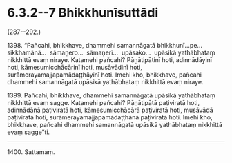 # 6.3.2--7 Bhikkhunīsuttādi

(287--292.)

1398\. “Pañcahi, bhikkhave, dhammehi samannāgatā bhikkhunī…pe…  sikkhamānā…  sāmaṇero…  sāmaṇerī…  upāsako…  upāsikā yathābhataṃ nikkhittā evaṃ niraye. Katamehi pañcahi? Pāṇātipātinī hoti, adinnādāyinī hoti, kāmesumicchācārinī hoti, musāvādinī hoti, surāmerayamajjapamādaṭṭhāyinī hoti. Imehi kho, bhikkhave, pañcahi dhammehi samannāgatā upāsikā yathābhataṃ nikkhittā evaṃ niraye.

1399\. Pañcahi, bhikkhave, dhammehi samannāgatā upāsikā yathābhataṃ nikkhittā evaṃ sagge. Katamehi pañcahi? Pāṇātipātā paṭiviratā hoti, adinnādānā paṭiviratā hoti, kāmesumicchācārā paṭiviratā hoti, musāvādā paṭiviratā hoti, surāmerayamajjapamādaṭṭhānā paṭiviratā hoti. Imehi kho, bhikkhave, pañcahi dhammehi samannāgatā upāsikā yathābhataṃ nikkhittā evaṃ sagge”ti.

---

1400\. Sattamaṃ.
